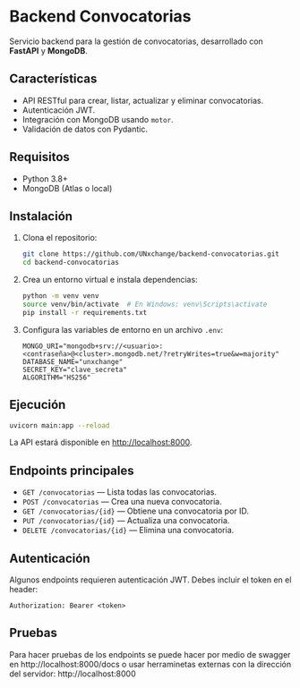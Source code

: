 # Backend Convocatorias

Servicio backend para la gestión de convocatorias, desarrollado con **FastAPI** y **MongoDB**.

## Características

- API RESTful para crear, listar, actualizar y eliminar convocatorias.
- Autenticación JWT.
- Integración con MongoDB usando `motor`.
- Validación de datos con Pydantic.

## Requisitos

- Python 3.8+
- MongoDB (Atlas o local)

## Instalación

1. Clona el repositorio:

   ```sh
   git clone https://github.com/UNxchange/backend-convocatorias.git
   cd backend-convocatorias
   ```

2. Crea un entorno virtual e instala dependencias:

   ```sh
   python -m venv venv
   source venv/bin/activate  # En Windows: venv\Scripts\activate
   pip install -r requirements.txt
   ```

3. Configura las variables de entorno en un archivo `.env`:
   ```env
   MONGO_URI="mongodb+srv://<usuario>:<contraseña>@<cluster>.mongodb.net/?retryWrites=true&w=majority"
   DATABASE_NAME="unxchange"
   SECRET_KEY="clave_secreta"
   ALGORITHM="HS256"
   ```

## Ejecución

```sh
uvicorn main:app --reload
```

La API estará disponible en [http://localhost:8000](http://localhost:8000).

## Endpoints principales

- `GET /convocatorias` — Lista todas las convocatorias.
- `POST /convocatorias` — Crea una nueva convocatoria.
- `GET /convocatorias/{id}` — Obtiene una convocatoria por ID.
- `PUT /convocatorias/{id}` — Actualiza una convocatoria.
- `DELETE /convocatorias/{id}` — Elimina una convocatoria.

## Autenticación

Algunos endpoints requieren autenticación JWT. Debes incluir el token en el header:

```
Authorization: Bearer <token>
```

## Pruebas

Para hacer pruebas de los endpoints se puede hacer por medio de swagger en http://localhost:8000/docs o usar herraminetas externas con la dirección del servidor: http://localhost:8000
